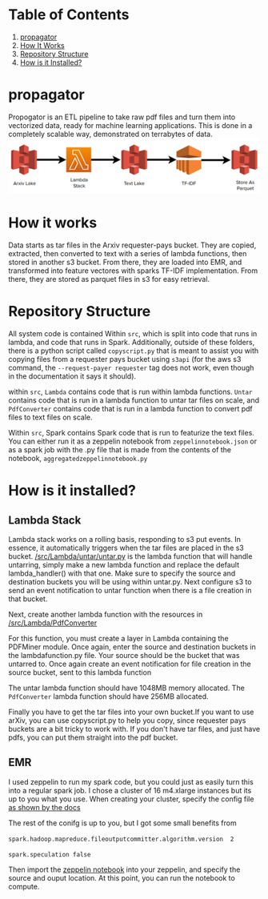 # Table of Contents
1. [propagator](README.md#propagator)
2. [How It Works](README.md#how-it-works)
3. [Repository Structure](README.md#Repository%20Structure)
4. [How is it Installed?](README.md#how-is-it-installed)

# propagator

Propogator is an ETL pipeline to take raw pdf files and turn them into vectorized data, ready for machine learning applications. This is done in a completely scalable way, demonstrated on terrabytes of data.
![Pipeline](/images/pipeline.png)


# How it works

Data starts as tar files in the Arxiv requester-pays bucket. They are copied, extracted, then converted to text with a series of lambda functions, then stored in another s3 bucket. From there, they are loaded into EMR, and transformed into feature vectores with sparks TF-IDF implementation. From there, they are stored as parquet files in s3 for easy retrieval. 

#  Repository Structure

All system code is contained Within `src`, which is split into code that runs in lambda, and code that runs in Spark. Additionally, outside of these folders, there is a python script called `copyscript.py` that is meant to assist you with copying files from a requester pays bucket using `s3api` (for the aws s3 command, the `--request-payer requester` tag does not work, even though in the documentation it says it should). 

within `src`, `Lambda` contains code that is run within lambda functions. `Untar` contains code that is run in a lambda function to untar tar files on scale, and `PdfConverter` contains code that is run in a lambda function to convert pdf files to text files on scale. 

Within `src`, Spark contains Spark code that is run to featurize the text files. You can either run it as a zeppelin notebook from `zeppelinnotebook.json` or as a spark job with the .py file that is made from the contents of the notebook, `aggregatedzeppelinnotebook.py`




# How is it installed?

## Lambda Stack

Lambda stack works on a rolling basis, responding to s3 put events. In essence, it automatically triggers when the tar files are placed in the s3 bucket. [/src/Lambda/untar/untar.py](https://github.com/AvedisBaghdasarian/propagator/blob/master/src/Lambda/Untar/untar.py) is the lambda function that will handle untarring, simply make a new lambda function and replace the default lambda_handler() with that one. Make sure to specify the source and destination buckets you will be using within untar.py. Next configure s3 to send an event notification to untar function when there is a file creation in that bucket. 

Next, create another lambda function with the resources in [/src/Lambda/PdfConverter](https://github.com/AvedisBaghdasarian/propagator/tree/master/src/Lambda/PdfConverter)

For this function, you must create a layer in Lambda containing the PDFMiner module. Once again, enter the source and destination buckets in the lambdafunction.py file. Your source should be the bucket that was untarred to. Once again create an event notification for file creation in the source bucket, sent to this lambda function

The untar lambda function should have 1048MB memory allocated. The `PdfConverter` lambda function should have 256MB allocated.

Finally you have to get the tar files into your own bucket.If you want to use arXiv, you can use copyscript.py to help you copy, since requester pays buckets are a bit tricky to work with. If you don't have tar files, and just have pdfs, you can put them straight into the pdf bucket. 

## EMR

I used zeppelin to run my spark code, but you could just as easily turn this into a regular spark job. I chose a cluster of 16 m4.xlarge instances but its up to you what you use. When creating your cluster, specify the config file [as shown by the docs](https://docs.aws.amazon.com/emr/latest/ReleaseGuide/emr-spark-configure.html)

The rest of the conifg is up to you, but I got some small benefits from 


`spark.hadoop.mapreduce.fileoutputcommitter.algorithm.version  2 `

`spark.speculation false`

Then import the [zeppelin notebook](https://github.com/AvedisBaghdasarian/propagator/blob/master/src/Spark/zeppelinnotebook.json) into your zeppelin, and specify the source and ouput location. At this point, you can run the notebook to compute.

